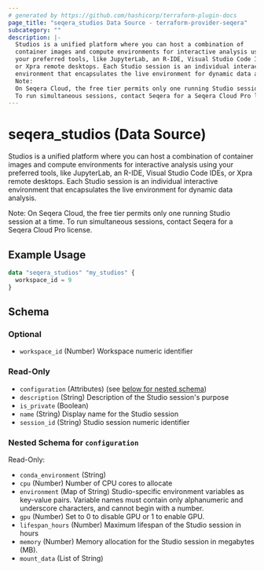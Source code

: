 ```yaml
---
# generated by https://github.com/hashicorp/terraform-plugin-docs
page_title: "seqera_studios Data Source - terraform-provider-seqera"
subcategory: ""
description: |-
  Studios is a unified platform where you can host a combination of
  container images and compute environments for interactive analysis using
  your preferred tools, like JupyterLab, an R-IDE, Visual Studio Code IDEs,
  or Xpra remote desktops. Each Studio session is an individual interactive
  environment that encapsulates the live environment for dynamic data analysis.
  Note:
  On Seqera Cloud, the free tier permits only one running Studio session at a time.
  To run simultaneous sessions, contact Seqera for a Seqera Cloud Pro license.
---
```


# seqera_studios (Data Source)

Studios is a unified platform where you can host a combination of
container images and compute environments for interactive analysis using
your preferred tools, like JupyterLab, an R-IDE, Visual Studio Code IDEs,
or Xpra remote desktops. Each Studio session is an individual interactive
environment that encapsulates the live environment for dynamic data analysis.

Note:
On Seqera Cloud, the free tier permits only one running Studio session at a time.
To run simultaneous sessions, contact Seqera for a Seqera Cloud Pro license.

## Example Usage

```terraform
data "seqera_studios" "my_studios" {
  workspace_id = 9
}
```

<!-- schema generated by tfplugindocs -->
## Schema

### Optional

- `workspace_id` (Number) Workspace numeric identifier

### Read-Only

- `configuration` (Attributes) (see [below for nested schema](#nestedatt--configuration))
- `description` (String) Description of the Studio session's purpose
- `is_private` (Boolean)
- `name` (String) Display name for the Studio session
- `session_id` (String) Studio session numeric identifier

<a id="nestedatt--configuration"></a>
### Nested Schema for `configuration`

Read-Only:

- `conda_environment` (String)
- `cpu` (Number) Number of CPU cores to allocate
- `environment` (Map of String) Studio-specific environment variables as key-value pairs. Variable names must contain only alphanumeric and underscore characters, and cannot begin with a number.
- `gpu` (Number) Set to 0 to disable GPU or 1 to enable GPU.
- `lifespan_hours` (Number) Maximum lifespan of the Studio session in hours
- `memory` (Number) Memory allocation for the Studio session in megabytes (MB).
- `mount_data` (List of String)
